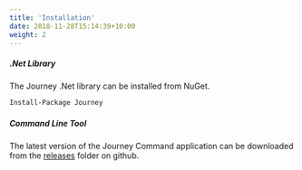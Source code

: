 ```yaml
---
title: 'Installation'
date: 2018-11-28T15:14:39+10:00
weight: 2
---
```


##### .Net Library
The Journey .Net library can be installed from NuGet.

```bash
Install-Package Journey
```
##### Command Line Tool
The latest version of the Journey Command application can be downloaded from the [releases](https://github.com/ekmungai/journey/releases) folder on github. 